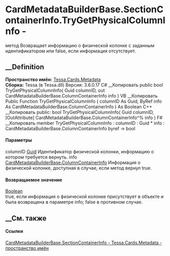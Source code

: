 # CardMetadataBuilderBase.SectionContainerInfo.TryGetPhysicalColumnInfo -
метод
Возвращает информацию о физической колонке с заданным идентификатором или
false, если информация отсутствует.
## __Definition
 **Пространство имён:** [Tessa.Cards.Metadata](N_Tessa_Cards_Metadata.htm)  
 **Сборка:** Tessa (в Tessa.dll) Версия: 3.6.0.17
C# __Копировать
     public bool TryGetPhysicalColumnInfo(
    	Guid columnID,
    	out CardMetadataBuilderBase.ColumnContainerInfo info
    )
VB __Копировать
     Public Function TryGetPhysicalColumnInfo ( 
    	columnID As Guid,
    	<OutAttribute> ByRef info As CardMetadataBuilderBase.ColumnContainerInfo
    ) As Boolean
C++ __Копировать
     public:
    bool TryGetPhysicalColumnInfo(
    	Guid columnID, 
    	[OutAttribute] CardMetadataBuilderBase.ColumnContainerInfo^% info
    )
F# __Копировать
     member TryGetPhysicalColumnInfo : 
            columnID : Guid * 
            info : CardMetadataBuilderBase.ColumnContainerInfo byref -> bool 
#### Параметры
columnID [Guid](https://learn.microsoft.com/dotnet/api/system.guid)
    Идентификатор физической колонки, информацию о котором требуется вернуть.
info
[CardMetadataBuilderBase.ColumnContainerInfo](T_Tessa_Cards_Metadata_CardMetadataBuilderBase_ColumnContainerInfo.htm)
    Информация о физической колонке, доступная в случае, если метод вернул true.
#### Возвращаемое значение
[Boolean](https://learn.microsoft.com/dotnet/api/system.boolean)  
true, если информация о физической колонке присутствует в объекте и была
возвращена в параметре info; false в противном случае.
## __См. также
#### Ссылки
[CardMetadataBuilderBase.SectionContainerInfo -
](T_Tessa_Cards_Metadata_CardMetadataBuilderBase_SectionContainerInfo.htm)
[Tessa.Cards.Metadata - пространство имён](N_Tessa_Cards_Metadata.htm)
